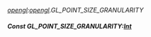 _[opengl](../../modules/opengl/opengl-module.md):[opengl](../../modules/opengl/opengl-module.md).GL\_POINT\_SIZE\_GRANULARITY_
##### Const GL\_POINT\_SIZE\_GRANULARITY:[Int](../../modules/wonkey/wonkey-types-int.md)
